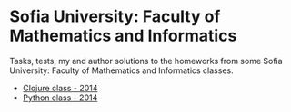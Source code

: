 # Sofia University: Faculty of Mathematics and Informatics

Tasks, tests, my and author solutions to the homeworks from some Sofia University: Faculty of Mathematics and Informatics classes.

* [Clojure class - 2014][1]
* [Python class - 2014][2]

[1]: https://github.com/bobeff/playground/tree/master/fmi/clojure/2014
[2]: https://github.com/bobeff/playground/tree/master/fmi/python/2014
